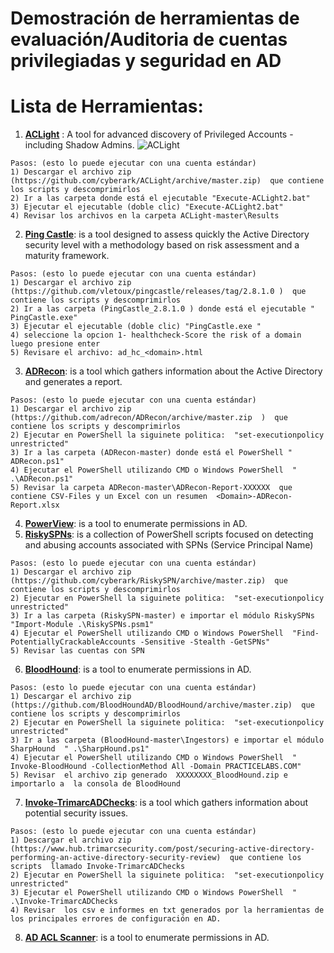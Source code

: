 # Demostración de herramientas de evaluación/Auditoria de cuentas privilegiadas y seguridad en AD

# Lista de Herramientas:
1. [**ACLight**](https://github.com/cyberark/ACLight) : A tool for advanced discovery of Privileged Accounts - including Shadow Admins.
![ACLight](https://vimeo.com/user119347839/review/437427558/5eb223be08)
```
Pasos: (esto lo puede ejecutar con una cuenta estándar)
1) Descargar el archivo zip (https://github.com/cyberark/ACLight/archive/master.zip)  que contiene los scripts y descomprimirlos
2) Ir a las carpeta donde está el ejecutable "Execute-ACLight2.bat"
3) Ejecutar el ejecutable (doble clic) "Execute-ACLight2.bat" 
4) Revisar los archivos en la carpeta ACLight-master\Results
```
2. [**Ping Castle**](https://github.com/vletoux/pingcastle): is a tool designed to assess quickly the Active Directory security level with a methodology based on risk assessment and a maturity framework.
```
Pasos: (esto lo puede ejecutar con una cuenta estándar)
1) Descargar el archivo zip (https://github.com/vletoux/pingcastle/releases/tag/2.8.1.0 )  que contiene los scripts y descomprimirlos
2) Ir a las carpeta (PingCastle_2.8.1.0 ) donde está el ejecutable " PingCastle.exe"
3) Ejecutar el ejecutable (doble clic) "PingCastle.exe " 
4) seleccione la opcion 1- healthcheck-Score the risk of a domain luego presione enter
5) Revisare el archivo: ad_hc_<domain>.html
```
3. [**ADRecon**](https://github.com/sense-of-security/ADRecon): is a tool which gathers information about the Active Directory and generates a report.
```
Pasos: (esto lo puede ejecutar con una cuenta estándar)
1) Descargar el archivo zip (https://github.com/adrecon/ADRecon/archive/master.zip  )  que contiene los scripts y descomprimirlos
2) Ejecutar en PowerShell la siguinete politica:  "set-executionpolicy unrestricted"
3) Ir a las carpeta (ADRecon-master) donde está el PowerShell " ADRecon.ps1"
4) Ejecutar el PowerShell utilizando CMD o Windows PowerShell  " .\ADRecon.ps1" 
5) Revisar la carpeta ADRecon-master\ADRecon-Report-XXXXXX  que contiene CSV-Files y un Excel con un resumen  <Domain>-ADRecon-Report.xlsx
```
4. [**PowerView**](https://github.com/PowerShellMafia/PowerSploit/blob/master/Recon/PowerView.ps1): is a tool to enumerate permissions in AD.
5. [**RiskySPNs**](https://github.com/cyberark/RiskySPN): is a collection of PowerShell scripts focused on detecting and abusing accounts associated with SPNs (Service Principal Name)
```
Pasos: (esto lo puede ejecutar con una cuenta estándar)
1) Descargar el archivo zip (https://github.com/cyberark/RiskySPN/archive/master.zip)  que contiene los scripts y descomprimirlos
2) Ejecutar en PowerShell la siguinete politica:  "set-executionpolicy unrestricted"
3) Ir a las carpeta (RiskySPN-master) e importar el módulo RiskySPNs "Import-Module .\RiskySPNs.psm1"
4) Ejecutar el PowerShell utilizando CMD o Windows PowerShell  "Find-PotentiallyCrackableAccounts -Sensitive -Stealth -GetSPNs" 
5) Revisar las cuentas con SPN
```
6. [**BloodHound**](https://github.com/BloodHoundAD/BloodHound): is a tool to enumerate permissions in AD.
```
Pasos: (esto lo puede ejecutar con una cuenta estándar)
1) Descargar el archivo zip (https://github.com/BloodHoundAD/BloodHound/archive/master.zip)  que contiene los scripts y descomprimirlos
2) Ejecutar en PowerShell la siguinete politica:  "set-executionpolicy unrestricted"
3) Ir a las carpeta (BloodHound-master\Ingestors) e importar el módulo SharpHound  " .\SharpHound.ps1"
4) Ejecutar el PowerShell utilizando CMD o Windows PowerShell  " Invoke-BloodHound -CollectionMethod All -Domain PRACTICELABS.COM" 
5) Revisar  el archivo zip generado  XXXXXXXX_BloodHound.zip e importarlo a  la consola de BloodHound 
```
7. [**Invoke-TrimarcADChecks**](https://www.hub.trimarcsecurity.com/post/securing-active-directory-performing-an-active-directory-security-review): is a tool which gathers information about potential security issues.
```
Pasos: (esto lo puede ejecutar con una cuenta estándar)
1) Descargar el archivo zip (https://www.hub.trimarcsecurity.com/post/securing-active-directory-performing-an-active-directory-security-review)  que contiene los scripts  llamado Invoke-TrimarcADChecks
2) Ejecutar en PowerShell la siguinete politica:  "set-executionpolicy unrestricted"
3) Ejecutar el PowerShell utilizando CMD o Windows PowerShell  " .\Invoke-TrimarcADChecks
4) Revisar  los csv e informes en txt generados por la herramientas de los principales errores de configuración en AD.
```
8. [**AD ACL Scanner**](https://github.com/canix1/ADACLScanner): is a tool to enumerate permissions in AD.

